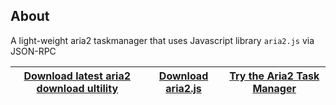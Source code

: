## About
A light-weight aria2 taskmanager that uses Javascript library `aria2.js` via JSON-RPC

| [Download latest aria2 download ultility](https://github.com/aria2/aria2/releases/latest) | [Download aria2.js](https://github.com/jc3213/aria2.js) | [Try the Aria2 Task Manager](https://jc3213.github.io/aria2.app/) |
| - | - | - |
